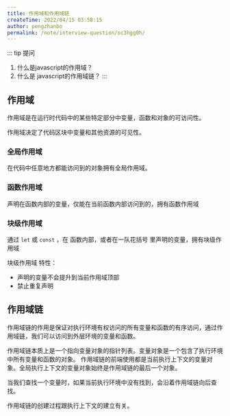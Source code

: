 ```yaml
---
title: 作用域和作用域链
createTime: 2022/04/15 03:58:15
author: pengzhanbo
permalink: /note/interview-question/oc3hgg0h/
---
```


::: tip 提问
1. 什么是javascript的作用域？
2. 什么是 javascript的作用域链？
:::

## 作用域

作用域是在运行时代码中的某些特定部分中变量，函数和对象的可访问性。

作用域决定了代码区块中变量和其他资源的可见性。

### 全局作用域

在代码中任意地方都能访问到的对象拥有全局作用域。

### 函数作用域

声明在函数内部的变量，仅能在当前函数内部访问到的，拥有函数作用域

### 块级作用域

通过 `let` 或 `const` ，在 函数内部，或者在一队花括号 里声明的变量，拥有块级作用域

块级作用域 特性：
- 声明的变量不会提升到当前作用域顶部
- 禁止重复声明

## 作用域链

作用域链的作用是保证对执行环境有权访问的所有变量和函数的有序访问，通过作用域链，我们可以访问到外层环境的变量和函数。

作用域链本质上是一个指向变量对象的指针列表。变量对象是一个包含了执行环境中所有变量和函数的对象。
作用域链的前端使用都是当前执行上下文的变量对象。全局执行上下文的变量对象始终是作用域链的最后一个对象。

当我们查找一个变量时，如果当前执行环境中没有找到，会沿着作用域链向后查找。

作用域链的创建过程跟执行上下文的建立有关。
